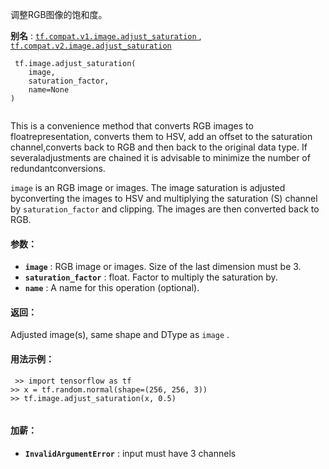 调整RGB图像的饱和度。

**别名** : [ `tf.compat.v1.image.adjust_saturation` ](/api_docs/python/tf/image/adjust_saturation), [ `tf.compat.v2.image.adjust_saturation` ](/api_docs/python/tf/image/adjust_saturation)

```
 tf.image.adjust_saturation(
    image,
    saturation_factor,
    name=None
)
 
```

This is a convenience method that converts RGB images to floatrepresentation, converts them to HSV, add an offset to the saturation channel,converts back to RGB and then back to the original data type. If severaladjustments are chained it is advisable to minimize the number of redundantconversions.

 `image`  is an RGB image or images.  The image saturation is adjusted byconverting the images to HSV and multiplying the saturation (S) channel by `saturation_factor`  and clipping. The images are then converted back to RGB.

#### 参数：
- **`image`** : RGB image or images. Size of the last dimension must be 3.
- **`saturation_factor`** : float. Factor to multiply the saturation by.
- **`name`** : A name for this operation (optional).


#### 返回：
Adjusted image(s), same shape and DType as  `image` .

#### 用法示例：


```
 >> import tensorflow as tf
>> x = tf.random.normal(shape=(256, 256, 3))
>> tf.image.adjust_saturation(x, 0.5)
 
```

#### 加薪：
- **`InvalidArgumentError`** : input must have 3 channels
